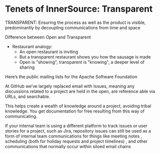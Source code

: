 # Tenets of InnerSource: Transparent

TRANSPARENT: Ensuring the process as well as the product is visible, predominantly by decoupling communications from time and space

Difference between Open and Transparent
- Restaurant analogy:
    - An open restaurant is inviting
    - But a transparent restaurant shows you how the sausage is made
    - Open is "showing", transparent is "knowing", a deeper level of sharing


Here’s the public mailing lists for the Apache Software Foundation

At GitHub we’ve largely replaced email with Issues, meaning any discussions related to a project are held in the open, are reference able via URLs, and searchable.

This helps create a wealth of knowledge around a project, avoiding tribal knowledge. You get documentation for free resulting from this way of communicating.

If your internal team is using a different platform to track issues or user stories for a project, such as Jira, repository issues can still be used as a form of internal team communications for things like meeting notes , scheduling (both for holiday requests and project timelines) , and other communications that normally occur within siloed email chains
